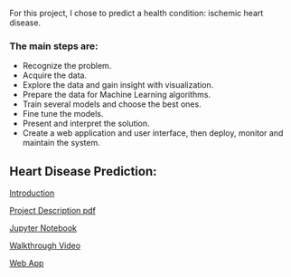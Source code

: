 

For this project, I chose to predict a health condition: ischemic heart disease.

### The main steps are: 
* Recognize the problem. 
* Acquire the data. 
* Explore the data and gain insight with visualization. 
* Prepare the data for Machine Learning algorithms. 
* Train several models and choose the best ones. 
* Fine tune the models. 
* Present and interpret the solution. 
* Create a web application and user interface, then deploy, monitor and maintain the system.

## Heart Disease Prediction:

[Introduction](http://piringer.github.io/heartdisease/intro)



[Project Description pdf](http://piringer.github.io/heartdisease/Project.pdf)

[Jupyter Notebook](https://github.com/piringer/heartdisease/blob/main/australian2.ipynb)


[Walkthrough Video](https://youtu.be/BMbdpcVzEPc)

[Web App](http://ec2-52-54-129-72.compute-1.amazonaws.com:8501/)
